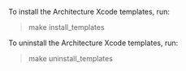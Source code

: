 To install the Architecture Xcode templates, run:

> make install_templates

To uninstall the Architecture Xcode templates, run:

> make uninstall_templates